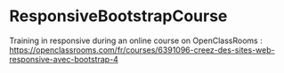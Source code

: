 # ResponsiveBootstrapCourse
Training in responsive during an online course on OpenClassRooms : https://openclassrooms.com/fr/courses/6391096-creez-des-sites-web-responsive-avec-bootstrap-4
